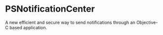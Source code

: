 PSNotificationCenter
====================

A new efficient and secure way to send notifications through an Objective-C based application.